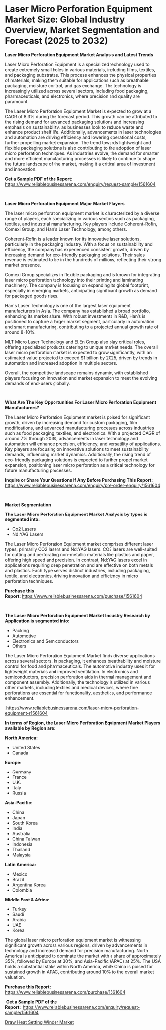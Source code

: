 <p><h1>Laser Micro Perforation Equipment Market Size: Global Industry Overview, Market Segmentation and Forecast (2025 to 2032)</h1></p><p><strong>Laser Micro Perforation Equipment Market Analysis and Latest Trends</strong></p>
<p><p>Laser Micro Perforation Equipment is a specialized technology used to create extremely small holes in various materials, including films, textiles, and packaging substrates. This process enhances the physical properties of materials, making them suitable for applications such as breathable packaging, moisture control, and gas exchange. The technology is increasingly utilized across several sectors, including food packaging, pharmaceuticals, and electronics, where precision and quality are paramount.</p><p>The Laser Micro Perforation Equipment Market is expected to grow at a CAGR of 8.3% during the forecast period. This growth can be attributed to the rising demand for advanced packaging solutions and increasing emphasis on sustainability, as businesses look to reduce waste and enhance product shelf life. Additionally, advancements in laser technologies and automation are driving efficiency and lowering operational costs, further propelling market expansion. The trend towards lightweight and flexible packaging solutions is also contributing to the adoption of laser micro perforation techniques. As industries evolve, the demand for smarter and more efficient manufacturing processes is likely to continue to shape the future landscape of the market, making it a critical area of investment and innovation.</p></p>
<p><strong>Get a Sample PDF of the Report:&nbsp;</strong> <a href="https://www.reliablebusinessarena.com/enquiry/request-sample/1561604?utm_campaign=3498&utm_medium=2&utm_source=Github&utm_content=ia&utm_term=11042025&utm_id=laser-micro-perforation-equipment">https://www.reliablebusinessarena.com/enquiry/request-sample/1561604</a></p>
<p>&nbsp;</p>
<p><strong>Laser Micro Perforation Equipment Major Market Players</strong></p>
<p><p>The laser micro perforation equipment market is characterized by a diverse range of players, each specializing in various sectors such as packaging, textiles, and industrial manufacturing. Key players include Coherent-Rofin, Comexi Group, and Han's Laser Technology, among others.</p><p>Coherent-Rofin is a leader known for its innovative laser solutions, particularly in the packaging industry. With a focus on sustainability and efficiency, the company has experienced consistent growth, driven by increasing demand for eco-friendly packaging solutions. Their sales revenue is estimated to be in the hundreds of millions, reflecting their strong market presence.</p><p>Comexi Group specializes in flexible packaging and is known for integrating laser micro perforation technology into their printing and laminating machinery. The company is focusing on expanding its global footprint, especially in emerging markets, anticipating significant growth as demand for packaged goods rises.</p><p>Han's Laser Technology is one of the largest laser equipment manufacturers in Asia. The company has established a broad portfolio, enhancing its market share. With robust investments in R&D, Han’s is positioned to capture a larger market segment, particularly in automation and smart manufacturing, contributing to a projected annual growth rate of around 8-10%.</p><p>MLT Micro Laser Technology and El.En Group also play critical roles, offering specialized products catering to unique market needs. The overall laser micro perforation market is expected to grow significantly, with an estimated value projected to exceed $1 billion by 2025, driven by trends in automation and increased adoption in multiple sectors.</p><p>Overall, the competitive landscape remains dynamic, with established players focusing on innovation and market expansion to meet the evolving demands of end-users globally.</p></p>
<p>&nbsp;</p>
<p><strong>What Are The Key Opportunities For Laser Micro Perforation Equipment Manufacturers?</strong></p>
<p><p>The Laser Micro Perforation Equipment market is poised for significant growth, driven by increasing demand for custom packaging, film modifications, and advanced manufacturing processes across industries such as food packaging, textiles, and electronics. With a projected CAGR of around 7% through 2030, advancements in laser technology and automation will enhance precision, efficiency, and versatility of applications. Key players are focusing on innovative solutions to meet sustainability demands, influencing market dynamics. Additionally, the rising trend of eco-friendly packaging solutions is expected to further propel market expansion, positioning laser micro perforation as a critical technology for future manufacturing processes.</p></p>
<p><strong>Inquire or Share Your Questions If Any Before Purchasing This Report:</strong> <a href="https://www.reliablebusinessarena.com/enquiry/pre-order-enquiry/1561604?utm_campaign=3498&utm_medium=2&utm_source=Github&utm_content=ia&utm_term=11042025&utm_id=laser-micro-perforation-equipment">https://www.reliablebusinessarena.com/enquiry/pre-order-enquiry/1561604</a></p>
<p>&nbsp;</p>
<p><strong>Market Segmentation</strong></p>
<p><strong>The Laser Micro Perforation Equipment Market Analysis by types is segmented into:</strong></p>
<p><ul><li>Co2 Lasers</li><li>Nd:YAG Lasers</li></ul></p>
<p><p>The Laser Micro Perforation Equipment market comprises different laser types, primarily CO2 lasers and Nd:YAG lasers. CO2 lasers are well-suited for cutting and perforating non-metallic materials like plastics and paper, offering high speed and precision. In contrast, Nd:YAG lasers excel in applications requiring deep penetration and are effective on both metals and plastics. Each type serves distinct industries, including packaging, textile, and electronics, driving innovation and efficiency in micro perforation techniques.</p></p>
<p><strong>Purchase this Report:&nbsp;</strong><a href="https://www.reliablebusinessarena.com/purchase/1561604?utm_campaign=3498&utm_medium=2&utm_source=Github&utm_content=ia&utm_term=11042025&utm_id=laser-micro-perforation-equipment">https://www.reliablebusinessarena.com/purchase/1561604</a></p>
<p>&nbsp;</p>
<p><strong>The Laser Micro Perforation Equipment Market Industry Research by Application is segmented into:</strong></p>
<p><ul><li>Packing</li><li>Automotive</li><li>Electronics and Semiconductors</li><li>Others</li></ul></p>
<p><p>The Laser Micro Perforation Equipment Market finds diverse applications across several sectors. In packaging, it enhances breathability and moisture control for food and pharmaceuticals. The automotive industry uses it for lightweight materials and improved ventilation. In electronics and semiconductors, precision perforation aids in thermal management and component assembly. Additionally, the technology is utilized in various other markets, including textiles and medical devices, where fine perforations are essential for functionality, aesthetics, and performance enhancement.</p></p>
<p><a href="https://www.reliablebusinessarena.com/laser-micro-perforation-equipment-r1561604?utm_campaign=3498&utm_medium=2&utm_source=Github&utm_content=ia&utm_term=11042025&utm_id=laser-micro-perforation-equipment">&nbsp;https://www.reliablebusinessarena.com/laser-micro-perforation-equipment-r1561604</a></p>
<p><strong>In terms of Region, the Laser Micro Perforation Equipment Market Players available by Region are:</strong></p>
<p>
    <p> <strong> North America: </strong>
        <ul>
            <li>United States</li>
            <li>Canada</li>
        </ul>
        </p> 
    <p> <strong> Europe: </strong>
        <ul>
            <li>Germany</li>
            <li>France</li>
            <li>U.K.</li>
            <li>Italy</li>
            <li>Russia</li>
        </ul>
        </p> 
    <p> <strong> Asia-Pacific: </strong>
        <ul>
            <li>China</li>
            <li>Japan</li>
            <li>South Korea</li>
            <li>India</li>
            <li>Australia</li>
            <li>China Taiwan</li>
            <li>Indonesia</li>
            <li>Thailand</li>
            <li>Malaysia</li>
        </ul>
        </p> 
    <p> <strong> Latin America: </strong>
        <ul>
            <li>Mexico</li>
            <li>Brazil</li>
            <li>Argentina Korea</li>
            <li>Colombia</li>
        </ul>
        </p> 
    <p> <strong> Middle East & Africa: </strong>
        <ul>
            <li>Turkey</li>
            <li>Saudi</li>
            <li>Arabia</li>
            <li>UAE</li>
            <li>Korea</li>
        </ul>
    </p>
    </p>
<p><p>The global laser micro perforation equipment market is witnessing significant growth across various regions, driven by advancements in technology and increased demand for precision manufacturing. North America is anticipated to dominate the market with a share of approximately 35%, followed by Europe at 30%, and Asia-Pacific (APAC) at 25%. The USA holds a substantial stake within North America, while China is poised for sustained growth in APAC, contributing around 10% to the overall market valuation.</p></p>
<p><strong>Purchase this Report: </strong><a href="https://www.reliablebusinessarena.com/purchase/1561604?utm_campaign=3498&utm_medium=2&utm_source=Github&utm_content=ia&utm_term=11042025&utm_id=laser-micro-perforation-equipment">https://www.reliablebusinessarena.com/purchase/1561604</a></p>
<p>&nbsp;<strong>Get a Sample PDF of the Report:&nbsp;&nbsp;</strong><a href="https://www.reliablebusinessarena.com/enquiry/request-sample/1561604?utm_campaign=3498&utm_medium=2&utm_source=Github&utm_content=ia&utm_term=11042025&utm_id=laser-micro-perforation-equipment">https://www.reliablebusinessarena.com/enquiry/request-sample/1561604</a></p>
<p><strong></strong></p>
<p><p><a href="https://github.com/romeoacuffap/Market-Research-Report-List-1/blob/main/draw-heat-setting-winder-market.md?utm_campaign=3498&utm_medium=2&utm_source=Github&utm_content=ia&utm_term=11042025&utm_id=laser-micro-perforation-equipment">Draw Heat Setting Winder Market</a></p></p>